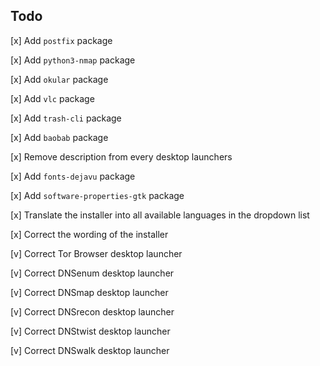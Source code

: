 ## Todo

\[x\] Add `postfix` package

\[x\] Add `python3-nmap` package

\[x\] Add `okular` package

\[x\] Add `vlc` package

\[x\] Add `trash-cli` package

\[x\] Add `baobab` package

\[x\] Remove description from every desktop launchers

\[x\] Add `fonts-dejavu` package

\[x\] Add `software-properties-gtk` package

\[x\] Translate the installer into all available languages in the dropdown list

\[x\] Correct the wording of the installer

\[v\] Correct Tor Browser desktop launcher

\[v\] Correct DNSenum desktop launcher

\[v\] Correct DNSmap desktop launcher

\[v\] Correct DNSrecon desktop launcher

\[v\] Correct DNStwist desktop launcher

\[v\] Correct DNSwalk desktop launcher

